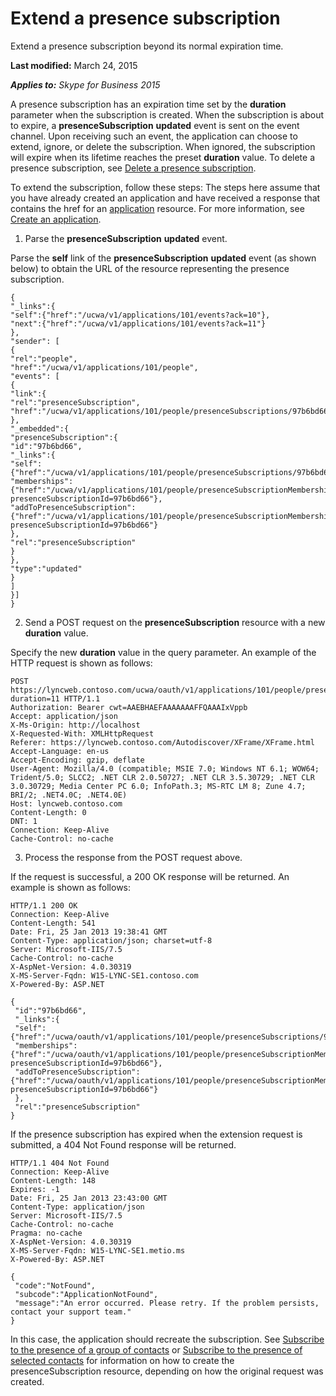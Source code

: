 
# Extend a presence subscription
Extend a presence subscription beyond its normal expiration time.

 **Last modified:** March 24, 2015

 _**Applies to:** Skype for Business 2015_

A presence subscription has an expiration time set by the **duration** parameter when the subscription is created. When the subscription is about to expire, a **presenceSubscription** **updated** event is sent on the event channel. Upon receiving such an event, the application can choose to extend, ignore, or delete the subscription. When ignored, the subscription will expire when its lifetime reaches the preset **duration** value. To delete a presence subscription, see [Delete a presence subscription](DeleteAPresenceSubscription.md). 

To extend the subscription, follow these steps:
The steps here assume that you have already created an application and have received a response that contains the href for an [application](application_ref.md) resource. For more information, see [Create an application](CreateAnApplication.md).

1. Parse the **presenceSubscription** **updated** event.
 
  Parse the **self** link of the **presenceSubscription** **updated** event (as shown below) to obtain the URL of the resource representing the presence subscription.
 
  ```
  {
  "_links":{
  "self":{"href":"/ucwa/v1/applications/101/events?ack=10"},
  "next":{"href":"/ucwa/v1/applications/101/events?ack=11"}
  },
  "sender": [
  {
  "rel":"people",
  "href":"/ucwa/v1/applications/101/people",
  "events": [
  {
  "link":{
  "rel":"presenceSubscription",
  "href":"/ucwa/v1/applications/101/people/presenceSubscriptions/97b6bd66"
  },
  "_embedded":{
  "presenceSubscription":{
  "id":"97b6bd66",
  "_links":{
  "self":{"href":"/ucwa/v1/applications/101/people/presenceSubscriptions/97b6bd66"},
  "memberships":{"href":"/ucwa/v1/applications/101/people/presenceSubscriptionMemberships?presenceSubscriptionId=97b6bd66"},
  "addToPresenceSubscription":{"href":"/ucwa/v1/applications/101/people/presenceSubscriptionMemberships?presenceSubscriptionId=97b6bd66"}
  },
  "rel":"presenceSubscription"
  }
  },
  "type":"updated"
  }
  ]
  }]
  }

  ```

2. Send a POST request on the **presenceSubscription** resource with a new **duration** value.
 
  Specify the new **duration** value in the query parameter. An example of the HTTP request is shown as follows:
 
  ```
  POST https://lyncweb.contoso.com/ucwa/oauth/v1/applications/101/people/presenceSubscriptions/97b6bd66?duration=11 HTTP/1.1 
  Authorization: Bearer cwt=AAEBHAEFAAAAAAAFFQAAAIxVppb
  Accept: application/json
  X-Ms-Origin: http://localhost
  X-Requested-With: XMLHttpRequest
  Referer: https://lyncweb.contoso.com/Autodiscover/XFrame/XFrame.html
  Accept-Language: en-us
  Accept-Encoding: gzip, deflate
  User-Agent: Mozilla/4.0 (compatible; MSIE 7.0; Windows NT 6.1; WOW64; Trident/5.0; SLCC2; .NET CLR 2.0.50727; .NET CLR 3.5.30729; .NET CLR 3.0.30729; Media Center PC 6.0; InfoPath.3; MS-RTC LM 8; Zune 4.7; BRI/2; .NET4.0C; .NET4.0E)
  Host: lyncweb.contoso.com
  Content-Length: 0
  DNT: 1
  Connection: Keep-Alive
  Cache-Control: no-cache
  ```

3. Process the response from the POST request above.
 
  If the request is successful, a 200 OK response will be returned. An example is shown as follows:
 
  ```
  HTTP/1.1 200 OK
  Connection: Keep-Alive
  Content-Length: 541
  Date: Fri, 25 Jan 2013 19:38:41 GMT
  Content-Type: application/json; charset=utf-8
  Server: Microsoft-IIS/7.5
  Cache-Control: no-cache
  X-AspNet-Version: 4.0.30319
  X-MS-Server-Fqdn: W15-LYNC-SE1.contoso.com
  X-Powered-By: ASP.NET

  {
   "id":"97b6bd66",
   "_links":{
   "self":{"href":"/ucwa/oauth/v1/applications/101/people/presenceSubscriptions/97b6bd66"},
   "memberships":{"href":"/ucwa/oauth/v1/applications/101/people/presenceSubscriptionMemberships?presenceSubscriptionId=97b6bd66"},
   "addToPresenceSubscription":{"href":"/ucwa/oauth/v1/applications/101/people/presenceSubscriptionMemberships?presenceSubscriptionId=97b6bd66"}
   },
   "rel":"presenceSubscription"
  }

  ```


  If the presence subscription has expired when the extension request is submitted, a 404 Not Found response will be returned.
 
  ```
  HTTP/1.1 404 Not Found
  Connection: Keep-Alive
  Content-Length: 148
  Expires: -1
  Date: Fri, 25 Jan 2013 23:43:00 GMT
  Content-Type: application/json
  Server: Microsoft-IIS/7.5
  Cache-Control: no-cache
  Pragma: no-cache
  X-AspNet-Version: 4.0.30319
  X-MS-Server-Fqdn: W15-LYNC-SE1.metio.ms
  X-Powered-By: ASP.NET

  {
   "code":"NotFound",
   "subcode":"ApplicationNotFound",
   "message":"An error occurred. Please retry. If the problem persists, contact your support team."
  }

  ```


  In this case, the application should recreate the subscription. See [Subscribe to the presence of a group of contacts](SubscribeToThePresenceOfAGroupOfContacts.md) or [Subscribe to the presence of selected contacts](SubscribeToThePresenceOfSelectedContacts.md) for information on how to create the presenceSubscription resource, depending on how the original request was created.
 
